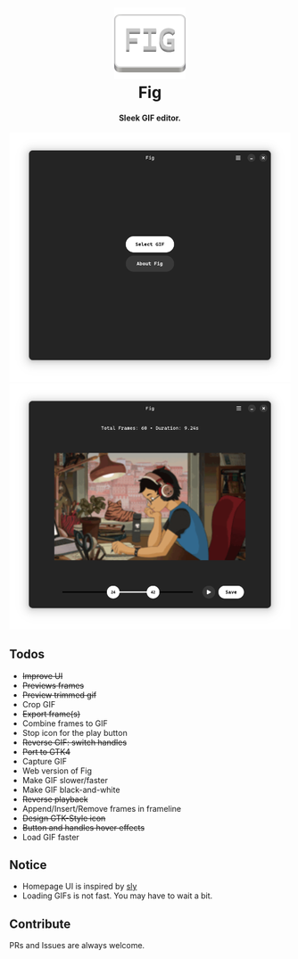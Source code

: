 <h1 align="center" style="border-bottom: none;">
  <img alt="Fig" src="assets/org.fig.Fig.svg" width="128" height="128"/>
  <br>
  Fig
</h1>
<h4 align="center">Sleek GIF editor.</h4>

![UI](assets/screenshot-home.png)
![UI](assets/screenshot-editor.png)

## Todos

- ~~Improve UI~~
- ~~Previews frames~~
- ~~Preview trimmed gif~~
- Crop GIF
- ~~Export frame(s)~~
- Combine frames to GIF
- Stop icon for the play button
- ~~Reverse GIF: switch handles~~
- ~~Port to GTK4~~
- Capture GIF
- Web version of Fig
- Make GIF slower/faster
- Make GIF black-and-white
- ~~Reverse playback~~
- Append/Insert/Remove frames in frameline
- ~~Design GTK-Style icon~~
- ~~Button and handles hover effects~~
- Load GIF faster

## Notice

- Homepage UI is inspired by [sly](https://github.com/kra-mo/sly)
- Loading GIFs is not fast. You may have to wait a bit.

## Contribute

PRs and Issues are always welcome.
